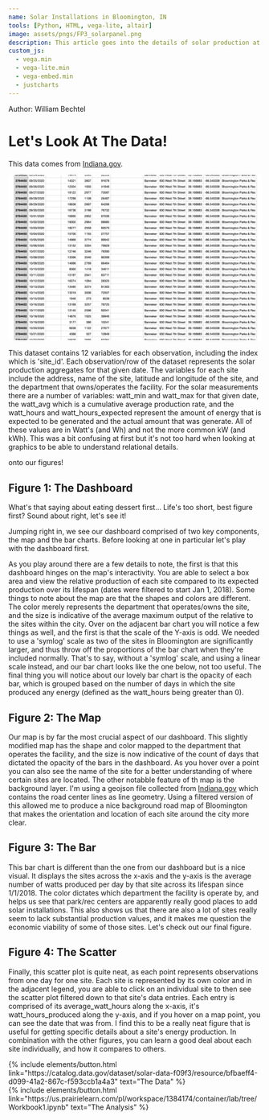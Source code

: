 ```yaml
---
name: Solar Installations in Bloomington, IN
tools: [Python, HTML, vega-lite, altair]
image: assets/pngs/FP3_solarpanel.png
description: This article goes into the details of solar production at various installations owned by the City of Bloomington Indiana.
custom_js:
  - vega.min
  - vega-lite.min
  - vega-embed.min
  - justcharts
---
```


Author: William Bechtel

# Let's Look At The Data!

This data comes from [Indiana.gov](https://catalog.data.gov/dataset/solar-data-f09f3). 

<img src="/assets/pngs/FP3_data.png">

This dataset contains 12 variables for each observation, including the index which is 'site_id'. Each observation/row of the dataset represents the solar production aggregates for that given date. The variables for each site include the address, name of the site, latitude and longitude of the site, and the department that owns/operates the facility. For the solar measurements there are a number of variables: watt_min and watt_max for that given date, the watt_avg which is a cumulative average production rate, and the watt_hours and watt_hours_expected represent the amount of energy that is expected to be generated and the actual amount that was generate. All of these values are in Watt's (and Wh) and not the more common kW (and kWh). This was a bit confusing at first but it's not too hard when looking at graphics to be able to understand relational details.

onto our figures!

## Figure 1: The Dashboard

What's that saying about eating dessert first... Life's too short, best figure first? Sound about right, let's see it!

Jumping right in, we see our dashboard comprised of two key components, the map and the bar charts. Before looking at one in particular let's play with the dashboard first. 

<vegachart schema-url="{{ site.baseurl }}/assets/json/FP3_Dashboard.json" style="width: 100%"></vegachart>

As you play around there are a few details to note, the first is that this dashboard hinges on the map's interactivity. You are able to select a box area and view the relative production of each site compared to its expected production over its lifespan (dates were filtered to start Jan 1, 2018). Some things to note about the map are that the shapes and colors are different. The color merely represents the department that operates/owns the site, and the size is indicative of the average maximum output of the relative to the sites within the city. Over on the adjacent bar chart you will notice a few things as well, and the first is that the scale of the Y-axis is odd. We needed to use a 'symlog' scale as two of the sites in Bloomington are significantly larger, and thus throw off the proportions of the bar chart when they're included normally. That's to say, without a 'symlog' scale, and using a linear scale instead, and our bar chart looks like the one below, not too useful. The final thing you will notice about our lovely bar chart is the opacity of each bar, which is grouped based on the number of days in which the site produced any energy (defined as the watt_hours being greater than 0). 

<vegachart schema-url="{{ site.baseurl }}/assets/json/FP3_bars4.json" style="width: 100%"></vegachart>


## Figure 2: The Map

<vegachart schema-url="{{ site.baseurl }}/assets/json/FP3_solar_map2.json" style="width: 100%"></vegachart>

Our map is by far the most crucial aspect of our dashboard. This slightly modified map has the shape and color mapped to the department that operates the facility, and the size is now indicative of the count of days that dictated the opacity of the bars in the dashboard. As you hover over a point you can also see the name of the site for a better understanding of where certain sites are located. The other notabble feature of th map is the background layer. I'm using a geojson file collected from [Indiana.gov](https://www.indianamap.org/datasets/INMap::road-centerlines-of-indiana-current/explore?location=39.169713%2C-86.520274%2C12.91) which contains the road center lines as line geometry. Using a filtered version of this allowed me to produce a nice background road map of Bloomington that makes the orientation and location of each site around the city more clear.


## Figure 3: The Bar

<vegachart schema-url="{{ site.baseurl }}/assets/json/FP3_bars3.json" style="width: 100%"></vegachart>

This bar chart is different than the one from our dashboard but is a nice visual. It displays the sites across the x-axis and the y-axis is the average number of watts produced per day by that site across its lifespan since 1/1/2018. The color dictates which department the facility is operate by, and helps us see that park/rec centers are apparently really good places to add solar installations. This also shows us that there are also a lot of sites really seem to lack substantial production values, and it makes me question the economic viability of some of those sites. Let's check out our final figure.


## Figure 4: The Scatter

<vegachart schema-url="{{ site.baseurl }}/assets/json/FP3_scatter1.json" style="width: 100%"></vegachart>

Finally, this scatter plot is quite neat, as each point represents observations from one day for one site. Each site is represented by its own color and in the adjacent legend, you are able to click on an individual site to then see the scatter plot filtered down to that site's data entries. Each entry is comprised of its average_watt_hours along the x-axis, it's watt_hours_produced along the y-axis, and if you hover on a map point, you can see the date that was from. I find this to be a really neat figure that is useful for getting specific details about a site's energy production. In combination with the other figures, you can learn a good deal about each site individually, and how it compares to others.


<!-- these are written in a combo of html and liquid --> 

<div class="left">
{% include elements/button.html link="https://catalog.data.gov/dataset/solar-data-f09f3/resource/bfbaeff4-d099-41a2-867c-f593ccb1a4a3" text="The Data" %}
</div>

<div class="right">
{% include elements/button.html link="https://us.prairielearn.com/pl/workspace/1384174/container/lab/tree/Workbook1.ipynb" text="The Analysis" %}
</div>

